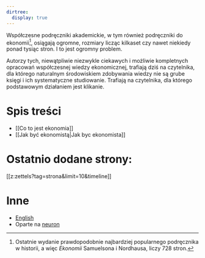```yaml
---
dirtree:
  display: true
---
```



Współczesne podręczniki akademickie, w tym również podręczniki do ekonomii[^1], osiągają ogromne, rozmiary licząc kilkaset czy nawet niekiedy ponad tysiąc stron. I to jest ogromny problem.

Autorzy tych, niewątpliwie niezwykle ciekawych i możliwie kompletnych opracowań współczesnej wiedzy ekonomicznej, trafiają dziś na czytelnika, dla którego naturalnym środowiskiem zdobywania wiedzy nie są grube księgi i ich systematyczne studiowanie. Trafiają na czytelnika, dla którego podstawowym działaniem jest klikanie. 

# Spis treści
* [[Co to jest ekonomia]]
* [[Jak być ekonomistą|Jak byc ekonomista]]


# Ostatnio dodane strony:
[[z:zettels?tag=strona&limit=10&timeline]]

# Inne
* [English](https://gkwiatk.github.io/economics/)
* Oparte na [neuron](https://neuron.zettel.page/)

[^1]: Ostatnie wydanie prawdopodobnie najbardziej popularnego  podręcznika w historii, a więc *Ekonomii* Samuelsona i Nordhausa, liczy 728 stron.
